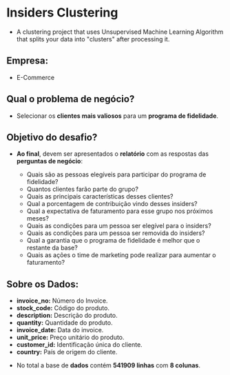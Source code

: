 # Insiders Clustering
-  A clustering project that uses Unsupervised Machine Learning Algorithm that splits your data into "clusters" after processing it.

## **Empresa:**

-  E-Commerce

## **Qual o problema de negócio?**

-  Selecionar os **clientes mais valiosos** para um **programa de fidelidade**.

## **Objetivo do desafio?**

-  **Ao final**, devem ser apresentados o **relatório** com as respostas das **perguntas de negócio**:

    - Quais são as pessoas elegíveis para participar do programa de fidelidade?
    - Quantos clientes farão parte do grupo?
    - Quais as principais características desses clientes?
    - Qual a porcentagem de contribuição vindo desses insiders?
    - Qual a expectativa de faturamento para esse grupo nos próximos meses?
    - Quais as condições para um pessoa ser elegível para o insiders?
    - Quais as condições para um pessoa ser removida do insiders?
    - Qual a garantia que o programa de fidelidade é melhor que o restante da base?
    - Quais as ações o time de marketing pode realizar para aumentar o faturamento?

## **Sobre os Dados:**

 * **invoice_no:** Número do Invoice.
 * **stock_code:** Código do produto.
 * **description:** Descrição do produto.
 * **quantity:** Quantidade do produto.
 * **invoice_date:** Data do invoice.
 * **unit_price:** Preço unitário do produto.
 * **customer_id:** Identificação única do cliente.
 * **country:** País de origem do cliente.


-  No total a base de **dados** contém **541909 linhas** com **8 colunas**.
